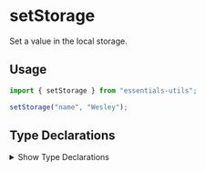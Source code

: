 # setStorage

Set a value in the local storage.

## Usage

```js
import { setStorage } from "essentials-utils";

setStorage("name", "Wesley");
```

## Type Declarations

<details>
  <summary class="italic cursor-pointer">Show Type Declarations</summary>

```ts
export declare function setStorage<TValue = unknown>(key: string, value: TValue): void;
```
</details>